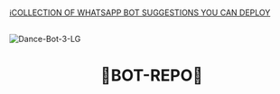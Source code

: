[ℹ️COLLECTION OF WHATSAPP BOT SUGGESTIONS YOU CAN DEPLOY](https://wa.me/+2347045035241)



##  
<img src="https://i.ibb.co/FscVPJ8/Dance-Bot-3-LG.gif" alt="Dance-Bot-3-LG" border="0">
<h1 align="center">  🤖BOT-REPO🤖
</p>


